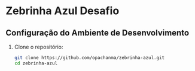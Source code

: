 # Zebrinha Azul Desafio

## Configuração do Ambiente de Desenvolvimento

1. Clone o repositório:
   ```bash
   git clone https://github.com/opachanma/zebrinha-azul.git
   cd zebrinha-azul
